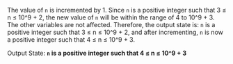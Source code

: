 The value of `n` is incremented by 1. Since `n` is a positive integer such that 3 ≤ n ≤ 10^9 + 2, the new value of `n` will be within the range of 4 to 10^9 + 3. The other variables are not affected. Therefore, the output state is: `n` is a positive integer such that 3 ≤ n ≤ 10^9 + 2, and after incrementing, `n` is now a positive integer such that 4 ≤ n ≤ 10^9 + 3.

Output State: **`n` is a positive integer such that 4 ≤ n ≤ 10^9 + 3**